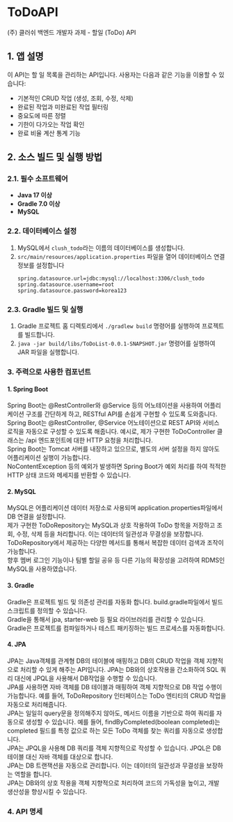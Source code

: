 # ToDoAPI
(주) 클러쉬 백엔드 개발자 과제 - 할일 (ToDo) API

## 1. 앱 설명
이 API는 할 일 목록을 관리하는 API입니다. 사용자는 다음과 같은 기능을 이용할 수 있습니다:
- 기본적인 CRUD 작업 (생성, 조회, 수정, 삭제)
- 완료된 작업과 미완료된 작업 필터링
- 중요도에 따른 정렬
- 기한이 다가오는 작업 확인
- 완료 비율 계산 통계 기능

## 2. 소스 빌드 및 실행 방법

### 2.1. 필수 소프트웨어
- **Java 17 이상**
- **Gradle 7.0 이상**
- **MySQL**

### 2.2. 데이터베이스 설정
1. MySQL에서 `clush_todo`라는 이름의 데이터베이스를 생성합니다.
2. `src/main/resources/application.properties` 파일을 열어 데이터베이스 연결 정보를 설정합니다<br>
    ```properties
    spring.datasource.url=jdbc:mysql://localhost:3306/clush_todo
    spring.datasource.username=root
    spring.datasource.password=korea123
    ```

### 2.3. Gradle 빌드 및 실행
1. Gradle 프로젝트 홈 디렉토리에서 `./gradlew build` 명령어를 실행하여 프로젝트를 빌드합니다.
2. `java -jar build/libs/ToDoList-0.0.1-SNAPSHOT.jar` 명령어를 실행하여 JAR 파일을 실행합니다.


<h3>3. 주력으로 사용한 컴포넌트</h3>
<h4>1. Spring Boot</h4>
Spring Boot는 @RestController와 @Service 등의 어노테이션을 사용하여 어플리케이션 구조를 간단하게 하고, RESTful API를 손쉽게 구현할 수 있도록 도와줍니다.<br>
Spring Boot는 @RestController, @Service 어노테이션으로 REST API와 서비스 로직을 자동으로 구성할 수 있도록 해줍니다. 예시로, 제가 구현한 ToDoController 클래스는 /api 엔드포인트에 대한 HTTP 요청을 처리합니다.<br>
Spring Boot는 Tomcat 서버를 내장하고 있으므로, 별도의 서버 설정을 하지 않아도 어플리케이션 실행이 가능합니다.<br>
NoContentException 등의 예외가 발생하면 Spring Boot가 예외 처리를 하여 적적한 HTTP 상태 코드와 메세지를 반환할 수 있습니다.

<h4>2. MySQL</h4>
MySQL은 어플리케이션 데이터 저장소로 사용되며 application.properties파일에서 DB 연결을 설정합니다.<br>
제가 구현한 ToDoRepository는 MySQL과 상호 작용하여 ToDo 항목을 저장하고 조회, 수정, 삭제 등을 처리합니다. 이는 데이터의 일관성과 무결성을 보장합니다.<br>
ToDoRepository에서 제공하는 다양한 메서드를 통해서 복잡한 데이터 검색과 조작이 가능합니다.<br>
향후 멤버 로그인 기능이나 팀별 할일 공유 등 다른 기능의 확장성을 고려하여 RDMS인 MySQL을 사용하였습니다.

<h4>3. Gradle</h4>
Gradle은 프로젝트 빌드 및 의존성 관리를 자동화 합니다. build.gradle파일에서 빌드 스크립트를 정의할 수 있습니다.<br>
Gradle을 통해서 jpa, starter-web 등 필요 라이브러리를 관리할 수 있습니다.<br>
Gradle은 프로젝트를 컴파일하거나 테스트 패키징하는 빌드 프로세스를 자동화합니다.

<h4>4. JPA</h4>
JPA는 Java객체를 관계형 DB의 테이블에 매핑하고 DB의 CRUD 작업을 객체 지향적으로 처리할 수 있게 해주는 API입니다. JPA는 DB와의 상호작용을 간소화하여 SQL 쿼리 대신에 JPQL을 사용해서 DB작업을 수행할 수 있습니다.<br>
JPA를 사용하면 자바 객체를 DB 테이블과 매핑하여 객체 지향적으로 DB 작업 수행이 가능합니다. 예를 들어, ToDoRepository 인터페이스는 ToDo 엔티티의 CRUD 작업을 자동으로 처리해줍니다.<br>
JPA는 일일히 query문을 정의해주지 않아도, 메서드 이름을 기반으로 하여 쿼리를 자동으로 생성할 수 있습니다. 예를 들어, findByCompleted(boolean completed)는 completed 필드를 특정 값으로 하는 모든 ToDo 객체를 찾는 쿼리를 자동으로 생성합니다.<br>
JPA는 JPQL을 사용해 DB 쿼리를 객체 지향적으로 작성할 수 있습니다. JPQL은 DB 테이블 대신 자바 객체를 대상으로 합니다.<br>
JPA는 DB 트랜잭션을 자동으로 관리합니다. 이는 데이터의 일관성과 무결성을 보장하는 역할을 합니다.<br>
JPA는 DB와의 상호 작용을 객체 지향적으로 처리하여 코드의 가독성을 높이고, 개발 생산성을 향상시킬 수 있습니다.

<h3>4. API 명세</h3>
